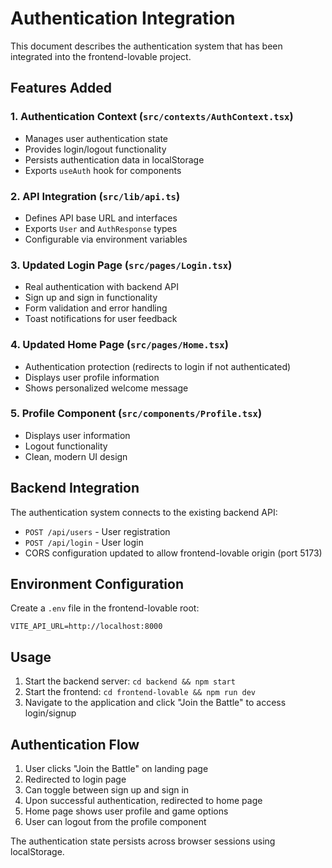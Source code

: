 # Authentication Integration

This document describes the authentication system that has been integrated into the frontend-lovable project.

## Features Added

### 1. Authentication Context (`src/contexts/AuthContext.tsx`)
- Manages user authentication state
- Provides login/logout functionality
- Persists authentication data in localStorage
- Exports `useAuth` hook for components

### 2. API Integration (`src/lib/api.ts`)
- Defines API base URL and interfaces
- Exports `User` and `AuthResponse` types
- Configurable via environment variables

### 3. Updated Login Page (`src/pages/Login.tsx`)
- Real authentication with backend API
- Sign up and sign in functionality
- Form validation and error handling
- Toast notifications for user feedback

### 4. Updated Home Page (`src/pages/Home.tsx`)
- Authentication protection (redirects to login if not authenticated)
- Displays user profile information
- Shows personalized welcome message

### 5. Profile Component (`src/components/Profile.tsx`)
- Displays user information
- Logout functionality
- Clean, modern UI design

## Backend Integration

The authentication system connects to the existing backend API:
- `POST /api/users` - User registration
- `POST /api/login` - User login
- CORS configuration updated to allow frontend-lovable origin (port 5173)

## Environment Configuration

Create a `.env` file in the frontend-lovable root:
```
VITE_API_URL=http://localhost:8000
```

## Usage

1. Start the backend server: `cd backend && npm start`
2. Start the frontend: `cd frontend-lovable && npm run dev`
3. Navigate to the application and click "Join the Battle" to access login/signup

## Authentication Flow

1. User clicks "Join the Battle" on landing page
2. Redirected to login page
3. Can toggle between sign up and sign in
4. Upon successful authentication, redirected to home page
5. Home page shows user profile and game options
6. User can logout from the profile component

The authentication state persists across browser sessions using localStorage.
